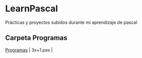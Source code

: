 # LearnPascal
Prácticas y proyectos subidos durante mi aprendizaje de pascal


## Carpeta Programas

[Programas](Programas)
  | 3x+1.pas
  | 
